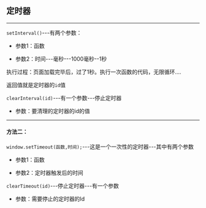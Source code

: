 ## 定时器

------

`setInterval()`---有两个参数：

- 参数1：函数

- 参数2：时间---毫秒---1000毫秒--1秒


执行过程：页面加载完毕后，过了1秒。执行一次函数的代码，无限循环....

返回值就是定时器的`id`值



`clearInterval(id)`---有一个参数---停止定时器

- 参数：要清理的定时器的id的值

------



#### 方法二：

`window.setTimeout(函数,时间);`---这是一个一次性的定时器---其中有两个参数

- 参数1：函数

- 参数2：定时器触发后的时间


<!--因为是一个一次性的定时器，所以从效果上来看即使不清理这个定时器效果也不会再触发，但是，如果不清理定时器，它将会一直占用内存空间侵占资源，所以还是应该清理。-->

`clearTimeout(id)`---停止定时器---有一个参数

- 参数：需要停止的定时器的Id